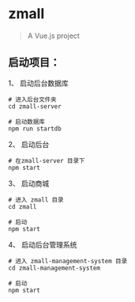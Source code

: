 # zmall

> A Vue.js project

## 启动项目：

1、 启动后台数据库

```shell
# 进入后台文件夹
cd zmall-server

# 启动数据库
npm run startdb
```

2、 启动后台

```shell
# 在zmall-server 目录下
npm start
```

3、 启动商城

```shell
# 进入 zmall 目录
cd zmall

# 启动
npm start
```

4、 启动后台管理系统

```shell
# 进入 zmall-management-system 目录
cd zmall-management-system

# 启动
npm start
```




